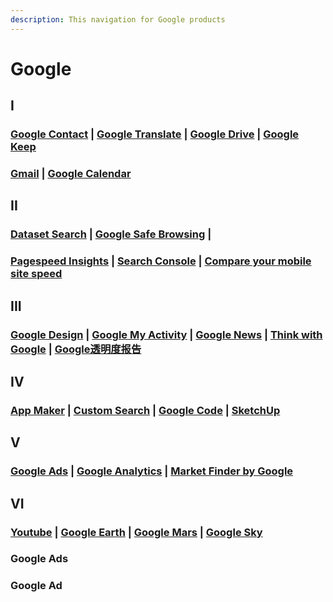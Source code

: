 ```yaml
---
description: This navigation for Google products
---
```


# Google

## I

### [Google Contact](https://contacts.google.com/) \| [Google Translate](https://translate.google.com/) \| [Google Drive](https://drive.google.com/) \| [Google Keep](https://keep.google.com/)

### [Gmail](https://mail.google.com/) \| [Google Calendar](https://calendar.google.com/)

## II

### [Dataset Search](https://toolbox.google.com/datasetsearch) \| [Google Safe Browsing](https://transparencyreport.google.com/safe-browsing/search) \| 

### [Pagespeed Insights](https://developers.google.com/speed/pagespeed/insights/) \| [Search Console](https://search.google.com/search-console) \| [Compare your mobile site speed](https://www.thinkwithgoogle.com/feature/testmysite/)

## III

### [Google Design](https://design.google/) \| [Google My Activity](https://myactivity.google.com/) \| [Google News](https://news.google.com/) \| [Think with Google](https://www.thinkwithgoogle.com/) \| [Google透明度报告](https://transparencyreport.google.com/)

## IV

### [App Maker](https://appmaker.google.com/) \| [Custom Search](https://cse.google.com/) \| [Google Code](https://code.google.com/) \| [SketchUp](https://www.sketchup.com/)

## V

### [Google Ads](https://ads.google.com/home/) \| [Google Analytics](https://analytics.google.com/) \| [Market Finder by Google](https://marketfinder.thinkwithgoogle.com/)

## VI

### [Youtube](https://www.youtube.com/) \| [Google Earth](https://www.google.com/earth/) \| [Google Mars](https://www.google.com/mars/) \| [Google Sky](https://www.google.com/sky/)

### Google Ads

### Google Ad

